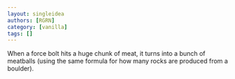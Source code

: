 ```yaml
---
layout: singleidea
authors: [RGRN]
category: [vanilla]
tags: []
---
```

When a force bolt hits a huge chunk of meat, it turns into a bunch of meatballs (using the same formula for how many rocks are produced from a boulder).
